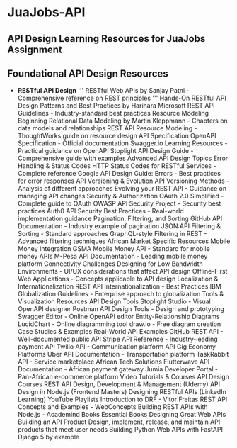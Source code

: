 # JuaJobs-API
## API Design Learning Resources for JuaJobs Assignment
## Foundational API Design Resources
- **RESTful API Design**
''' RESTful Web APIs by Sanjay Patni - Comprehensive reference on REST principles '''
Hands-On RESTful API Design Patterns and Best Practices by Harihara
Microsoft REST API Guidelines - Industry-standard best practices
Resource Modeling
Beginning Relational Data Modeling by Martin Kleppmann - Chapters on data models and relationships
REST API Resource Modeling - ThoughtWorks guide on resource design
API Specification
OpenAPI Specification - Official documentation
Swagger.io Learning Resources - Practical guidance on OpenAPI
Stoplight API Design Guide - Comprehensive guide with examples
Advanced API Design Topics
Error Handling & Status Codes
HTTP Status Codes for RESTful Services - Complete reference
Google API Design Guide: Errors - Best practices for error responses
API Versioning & Evolution
API Versioning Methods - Analysis of different approaches
Evolving your REST API - Guidance on managing API changes
Security & Authorization
OAuth 2.0 Simplified - Complete guide to OAuth
OWASP API Security Project - Security best practices
Auth0 API Security Best Practices - Real-world implementation guidance
Pagination, Filtering, and Sorting
GitHub API Documentation - Industry example of pagination
JSON:API Filtering & Sorting - Standard approaches
GraphQL-style Filtering in REST - Advanced filtering techniques
African Market Specific Resources
Mobile Money Integration
GSMA Mobile Money API - Standard for mobile money APIs
M-Pesa API Documentation - Leading mobile money platform
Connectivity Challenges
Designing for Low Bandwidth Environments - UI/UX considerations that affect API design
Offline-First Web Applications - Concepts applicable to API design
Localization & Internationalization
REST API Internationalization - Best Practices
IBM Globalization Guidelines - Enterprise approach to globalization
Tools & Visualization Resources
API Design Tools
Stoplight Studio - Visual OpenAPI designer
Postman API Design Tools - Design and prototyping
Swagger Editor - Online OpenAPI editor
Entity-Relationship Diagrams
LucidChart - Online diagramming tool
draw.io - Free diagram creation
Case Studies & Examples
Real-World API Examples
GitHub REST API - Well-documented public API
Stripe API Reference - Industry-leading payment API
Twilio API - Communication platform API
Gig Economy Platforms
Uber API Documentation - Transportation platform
TaskRabbit API - Service marketplace
African Tech Solutions
Flutterwave API Documentation - African payment gateway
Jumia Developer Portal - Pan-African e-commerce platform
Video Tutorials & Courses
API Design Courses
REST API Design, Development & Management (Udemy)
API Design in Node.js (Frontend Masters)
Designing RESTful APIs (LinkedIn Learning)
YouTube Playlists
Introduction to DRF - Vitor Freitas
REST API Concepts and Examples - WebConcepts
Building REST APIs with Node.js - Academind
Books
Essential Books
Designing Great Web APIs
Building an API Product Design, implement, release, and maintain API products that meet user needs
Building Python Web APIs with FastAPI
Django 5 by example
